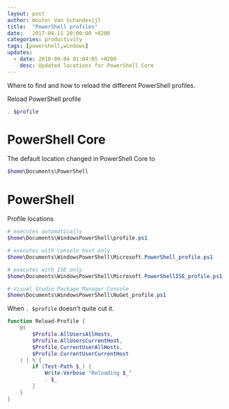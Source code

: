 ```yaml
---
layout: post
author: Wouter Van Schandevijl
title:  "PowerShell profiles"
date:   2017-04-11 20:00:00 +0200
categories: productivity
tags: [powershell,windows]
updates:
  - date: 2018-09-04 01:04:05 +0200
    desc: Updated locations for PowerShell Core
---
```


Where to find and how to reload the different PowerShell profiles.

<!--more-->

Reload PowerShell profile
```powershell
. $profile
```


# PowerShell Core

The default location changed in PowerShell Core to  
```powershell
$home\Documents\PowerShell
```


# PowerShell


Profile locations
```powershell
# executes automatically
$home\Documents\WindowsPowerShell\profile.ps1

# executes with console host only
$home\Documents\WindowsPowerShell\Microsoft.PowerShell_profile.ps1

# executes with ISE only
$home\Documents\WindowsPowerShell\Microsoft.PowerShellISE_profile.ps1

# Visual Studio Package Manager Console
$home\Documents\WindowsPowerShell\NuGet_profile.ps1
```

When `. $profile` doesn't quite cut it.

```powershell
function Reload-Profile {
	@(
		$Profile.AllUsersAllHosts,
		$Profile.AllUsersCurrentHost,
		$Profile.CurrentUserAllHosts,
		$Profile.CurrentUserCurrentHost
	) | % {
		if (Test-Path $_) {
			Write-Verbose "Reloading $_"
			. $_
		}
	}
}
```
